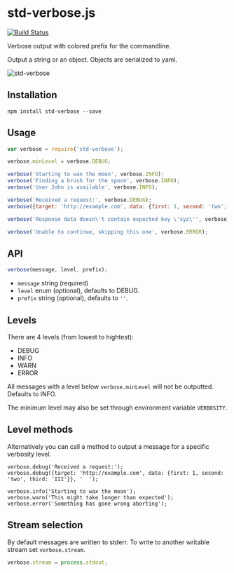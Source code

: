 # std-verbose.js
[![Build Status](https://travis-ci.org/legalthings/std-verbose.js.svg?branch=master)](https://travis-ci.org/legalthings/std-verbose.js)

Verbose output with colored prefix for the commandline.

Output a string or an object. Objects are serialized to yaml.

![std-verbose](https://cloud.githubusercontent.com/assets/100821/8568421/ca35f450-256d-11e5-9cb4-4b7afee4aae6.png)


## Installation

    npm install std-verbose --save


## Usage

```js
var verbose = require('std-verbose');

verbose.minLevel = verbose.DEBUG;

verbose('Starting to wax the moon', verbose.INFO);
verbose('Finding a brush for the spoon', verbose.INFO);
verbose('User John is available', verbose.INFO);

verbose('Received a request:', verbose.DEBUG);
verbose({target: 'http://example.com', data: {first: 1, second: 'two', third: 'III'}}, verbose.DEBUG, '  ');

verbose('Response data doesn\'t contain expected key \'xyz\'', verbose.WARN);

verbose('Unable to continue, skipping this one', verbose.ERROR);
```

## API

```js
verbose(message, level, prefix);
```

* `message` string (required)
* `level` enum (optional), defaults to DEBUG.
* `prefix` string (optional), defaults to `''`.

## Levels

There are 4 levels (from lowest to hightest):

* DEBUG
* INFO
* WARN
* ERROR

All messages with a level below `verbose.minLevel` will not be outputted. Defaults to INFO.

The minimum level may also be set through environment variable `VERBOSITY`.

## Level methods

Alternatively you can call a method to output a message for a specific verbosity level.

```ja
verbose.debug('Received a request:');
verbose.debug({target: 'http://example.com', data: {first: 1, second: 'two', third: 'III'}}, '  ');

verbose.info('Starting to wax the moon');
verbose.warn('This might take longer than expected');
verbose.error('Something has gone wrong aborting');
```

## Stream selection

By default messages are written to stderr. To write to another writable stream set `verbose.stream`.

```js
verbose.stream = process.stdout;
```


